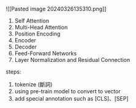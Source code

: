 ![[Pasted image 20240326135310.png]]
1. Self Attention
2. Multi-Head Attention
3. Position Encoding
4. Encoder
5. Decoder
6. Feed-Forward Networks
7. Layer Normalization and Residual Connection

steps:

1. tokenize (斷詞)
2. using pre-train model to convert to vector
3. add special annotation such as \[CLS\]、\[SEP\]